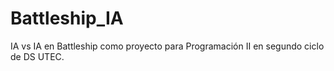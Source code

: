 # Battleship_IA
IA vs IA en Battleship como proyecto para Programación II en segundo ciclo de DS UTEC.
